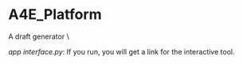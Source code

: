 # A4E_Platform


A draft generator \\

*app interface.py*: If you run, you will get a link for the interactive tool.
